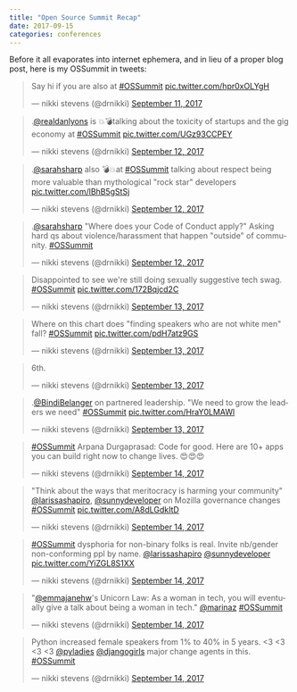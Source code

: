```yaml
---
title: "Open Source Summit Recap"
date: 2017-09-15
categories: conferences
---
```


Before it all evaporates into internet ephemera, and in lieu of a proper blog post, here is my OSSummit in tweets:

<blockquote class="twitter-tweet" data-lang="en"><p lang="en" dir="ltr">Say hi if you are also at <a href="https://twitter.com/hashtag/OSSummit?src=hash">#OSSummit</a> <a href="https://t.co/hpr0xOLYgH">pic.twitter.com/hpr0xOLYgH</a></p>&mdash; nikki stevens (@drnikki) <a href="https://twitter.com/drnikki/status/907383087092215809">September 11, 2017</a></blockquote>
<script async src="//platform.twitter.com/widgets.js" charset="utf-8"></script>

<blockquote class="twitter-tweet" data-lang="en"><p lang="en" dir="ltr">.<a href="https://twitter.com/realdanlyons">@realdanlyons</a> is 💥💣talking about the toxicity of startups and the gig economy at <a href="https://twitter.com/hashtag/OSSummit?src=hash">#OSSummit</a> <a href="https://t.co/UGz93CCPEY">pic.twitter.com/UGz93CCPEY</a></p>&mdash; nikki stevens (@drnikki) <a href="https://twitter.com/drnikki/status/907658804178726912">September 12, 2017</a></blockquote>
<script async src="//platform.twitter.com/widgets.js" charset="utf-8"></script>

<blockquote class="twitter-tweet" data-lang="en"><p lang="en" dir="ltr">.<a href="https://twitter.com/sarahsharp">@sarahsharp</a> also 💣💥at <a href="https://twitter.com/hashtag/OSSummit?src=hash">#OSSummit</a>  talking about respect being more valuable than mythological &quot;rock star&quot; developers <a href="https://t.co/lBhB5gStSj">pic.twitter.com/lBhB5gStSj</a></p>&mdash; nikki stevens (@drnikki) <a href="https://twitter.com/drnikki/status/907667692244451328">September 12, 2017</a></blockquote>
<script async src="//platform.twitter.com/widgets.js" charset="utf-8"></script>

<blockquote class="twitter-tweet" data-lang="en"><p lang="en" dir="ltr">.<a href="https://twitter.com/sarahsharp">@sarahsharp</a> &quot;Where does your Code of Conduct apply?&quot; Asking hard qs about violence/harassment that happen &quot;outside&quot; of community. <a href="https://twitter.com/hashtag/OSSummit?src=hash">#OSSummit</a></p>&mdash; nikki stevens (@drnikki) <a href="https://twitter.com/drnikki/status/907671400017649664">September 12, 2017</a></blockquote>
<script async src="//platform.twitter.com/widgets.js" charset="utf-8"></script>

<blockquote class="twitter-tweet" data-lang="en"><p lang="en" dir="ltr">Disappointed to see we&#39;re still doing sexually suggestive tech swag. <a href="https://twitter.com/hashtag/OSSummit?src=hash">#OSSummit</a> <a href="https://t.co/172Bqjcd2C">pic.twitter.com/172Bqjcd2C</a></p>&mdash; nikki stevens (@drnikki) <a href="https://twitter.com/drnikki/status/907793350593437698">September 13, 2017</a></blockquote>
<script async src="//platform.twitter.com/widgets.js" charset="utf-8"></script>

<blockquote class="twitter-tweet" data-lang="en"><p lang="en" dir="ltr">Where on this chart does &quot;finding speakers who are not white men&quot; fall? <a href="https://twitter.com/hashtag/OSSummit?src=hash">#OSSummit</a> <a href="https://t.co/pdH7atz9GS">pic.twitter.com/pdH7atz9GS</a></p>&mdash; nikki stevens (@drnikki) <a href="https://twitter.com/drnikki/status/908009315490869249">September 13, 2017</a></blockquote>
<script async src="//platform.twitter.com/widgets.js" charset="utf-8"></script>

<blockquote class="twitter-tweet" data-lang="en"><p lang="und" dir="ltr">6th.</p>&mdash; nikki stevens (@drnikki) <a href="https://twitter.com/drnikki/status/908012718933680128">September 13, 2017</a></blockquote>
<script async src="//platform.twitter.com/widgets.js" charset="utf-8"></script>

<blockquote class="twitter-tweet" data-lang="en"><p lang="en" dir="ltr">.<a href="https://twitter.com/BindiBelanger">@BindiBelanger</a> on partnered leadership. &quot;We need to grow the leaders we need&quot; <a href="https://twitter.com/hashtag/OSSummit?src=hash">#OSSummit</a> <a href="https://t.co/HraY0LMAWl">pic.twitter.com/HraY0LMAWl</a></p>&mdash; nikki stevens (@drnikki) <a href="https://twitter.com/drnikki/status/908016635407089665">September 13, 2017</a></blockquote>
<script async src="//platform.twitter.com/widgets.js" charset="utf-8"></script>

<blockquote class="twitter-tweet" data-lang="en"><p lang="en" dir="ltr"><a href="https://twitter.com/hashtag/OSSummit?src=hash">#OSSummit</a> Arpana Durgaprasad: Code for good. Here are 10+ apps you can build right now to change lives. 😍😍😍</p>&mdash; nikki stevens (@drnikki) <a href="https://twitter.com/drnikki/status/908382716025909248">September 14, 2017</a></blockquote>
<script async src="//platform.twitter.com/widgets.js" charset="utf-8"></script>

<blockquote class="twitter-tweet" data-lang="en"><p lang="en" dir="ltr">&quot;Think about the ways that meritocracy is harming your community&quot; <a href="https://twitter.com/larissashapiro">@larissashapiro</a>, <a href="https://twitter.com/sunnydeveloper">@sunnydeveloper</a> on Mozilla governance changes <a href="https://twitter.com/hashtag/OSSummit?src=hash">#OSSummit</a> <a href="https://t.co/A8dLGdkItD">pic.twitter.com/A8dLGdkItD</a></p>&mdash; nikki stevens (@drnikki) <a href="https://twitter.com/drnikki/status/908402911712911360">September 14, 2017</a></blockquote>
<script async src="//platform.twitter.com/widgets.js" charset="utf-8"></script>

<blockquote class="twitter-tweet" data-lang="en"><p lang="en" dir="ltr"><a href="https://twitter.com/hashtag/OSSummit?src=hash">#OSSummit</a> dysphoria for non-binary folks is real. Invite nb/gender non-conforming ppl by name. <a href="https://twitter.com/larissashapiro">@larissashapiro</a> <a href="https://twitter.com/sunnydeveloper">@sunnydeveloper</a> <a href="https://t.co/YiZGL8S1XX">pic.twitter.com/YiZGL8S1XX</a></p>&mdash; nikki stevens (@drnikki) <a href="https://twitter.com/drnikki/status/908406836830683136">September 14, 2017</a></blockquote>
<script async src="//platform.twitter.com/widgets.js" charset="utf-8"></script>

<blockquote class="twitter-tweet" data-lang="en"><p lang="en" dir="ltr">&quot;<a href="https://twitter.com/emmajanehw">@emmajanehw</a>&#39;s Unicorn Law: As a woman in tech, you will eventually give a talk about being a woman in tech.&quot;  <a href="https://twitter.com/marinaz">@marinaz</a> <a href="https://twitter.com/hashtag/OSSummit?src=hash">#OSSummit</a></p>&mdash; nikki stevens (@drnikki) <a href="https://twitter.com/drnikki/status/908463083470721024">September 14, 2017</a></blockquote>
<script async src="//platform.twitter.com/widgets.js" charset="utf-8"></script>

<blockquote class="twitter-tweet" data-lang="en"><p lang="en" dir="ltr">Python increased female speakers from 1% to 40% in 5 years. &lt;3 &lt;3 &lt;3 &lt;3 <a href="https://twitter.com/pyladies">@pyladies</a> <a href="https://twitter.com/djangogirls">@djangogirls</a> major change agents in this. <a href="https://twitter.com/hashtag/OSSummit?src=hash">#OSSummit</a></p>&mdash; nikki stevens (@drnikki) <a href="https://twitter.com/drnikki/status/908465327234629632">September 14, 2017</a></blockquote>
<script async src="//platform.twitter.com/widgets.js" charset="utf-8"></script>
